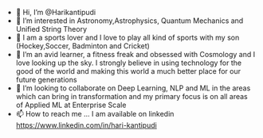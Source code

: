 - 👋 Hi, I’m @Harikantipudi
- 👀 I’m interested in Astronomy,Astrophysics, Quantum Mechanics and Unified String Theory
- 👀 I am a sports lover and I love to play all kind of sports with my son (Hockey,Soccer, Badminton and Cricket)
- 🌱 I’m an avid learner, a fitness freak and obsessed with Cosmology and I love looking up the sky. I strongly believe in using technology for the good of the world 
     and making this world a much better place for our future generations
- 💞️ I’m looking to collaborate on  Deep Learning, NLP and ML in the areas which can bring in transformation and my primary focus is on all areas of Applied ML at Enterprise Scale
- 📫 How to reach me ... I am available on linkedin https://www.linkedin.com/in/hari-kantipudi

<!---
Harikantipudi/Harikantipudi is a ✨ special ✨ repository because its `README.md` (this file) appears on your GitHub profile.
You can click the Preview link to take a look at your changes.
--->
